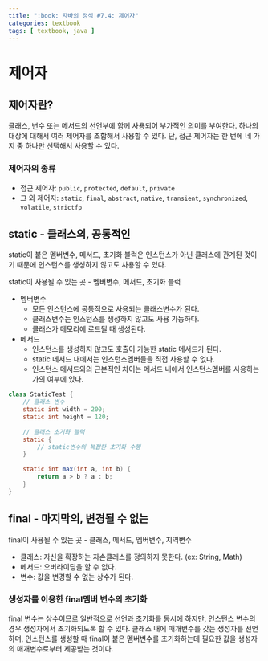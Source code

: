 ```yaml
---
title: ":book: 자바의 정석 #7.4: 제어자"
categories: textbook
tags: [ textbook, java ]
---
```


# 제어자

## 제어자란?

클래스, 변수 또는 메서드의 선언부에 함께 사용되어 부가적인 의미를 부여한다. 하나의 대상에 대해서 여러 제어자를 조합해서 사용할 수 있다. 단, 접근 제어자는 한 번에 네 가지 중 하나만 선택해서 사용할 수 있다.

### 제어자의 종류

- 접근 제어자: `public`, `protected`, `default`, `private`
- 그 외 제어자: `static`, `final`, `abstract`, `native`, `transient`, `synchronized`, `volatile`, `strictfp`



## static - 클래스의, 공통적인

static이 붙은 멤버변수, 메서드, 초기화 블럭은 인스턴스가 아닌 클래스에 관계된 것이기 때문에 인스턴스를 생성하지 않고도 사용할 수 있다.

static이 사용될 수 있는 곳 - 멤버변수, 메서드, 초기화 블럭

- 멤버변수
  - 모든 인스턴스에 공통적으로 사용되는 클래스변수가 된다.
  - 클래스변수는 인스턴스를 생성하지 않고도 사용 가능하다.
  - 클래스가 메모리에 로드될 때 생성된다.
- 메서드
  - 인스턴스를 생성하지 않고도 호출이 가능한 static 메서드가 된다.
  - static 메서드 내에서는 인스턴스멤버들을 직접 사용할 수 없다.
  - 인스턴스 메서드와의 근본적인 차이는 메서드 내에서 인스턴스멤버를 사용하는가의 여부에 있다.

```java
class StaticTest {
    // 클래스 변수
    static int width = 200;
    static int height = 120;
    
    // 클래스 초기화 블럭
    static {
        // static변수의 복잡한 초기화 수행
    }
    
    static int max(int a, int b) {
        return a > b ? a : b;
    }
}
```

## final - 마지막의, 변경될 수 없는

final이 사용될 수 있는 곳 - 클래스, 메서드, 멤버변수, 지역변수

- 클래스: 자신을 확장하는 자손클래스를 정의하지 못한다. (ex: String, Math)
- 메서드: 오버라이딩을 할 수 없다.
- 변수: 값을 변경할 수 없는 상수가 된다.

### 생성자를 이용한 final멤버 변수의 초기화

final 변수는 상수이므로 일반적으로 선언과 초기화를 동시에 하지만, 인스턴스 변수의 경우 생성자에서 초기화되도록 할 수 있다. 클래스 내에 매개변수를 갖는 생성자를 선언하며, 인스턴스를 생성할 때 final이 붙은 멤버변수를 초기화하는데 필요한 값을 생성자의 매개변수로부터 제공받는 것이다.

